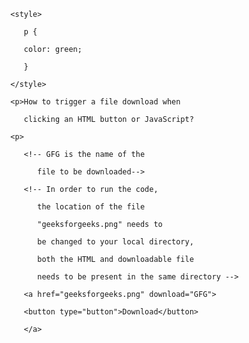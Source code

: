 <!DOCTYPE html> 

<html> 

   <body> 

      <style> 

         p { 

         color: green; 

         } 

      </style> 

      <p>How to trigger a file download when  

         clicking an HTML button or JavaScript? 

      <p> 

         <!-- GFG is the name of the  

            file to be downloaded-->

         <!-- In order to run the code,  

            the location of the file  

            "geeksforgeeks.png" needs to  

            be changed to your local directory, 

            both the HTML and downloadable file  

            needs to be present in the same directory -->

         <a href="geeksforgeeks.png" download="GFG"> 

         <button type="button">Download</button> 

         </a> 

   </body> 

</html> 
